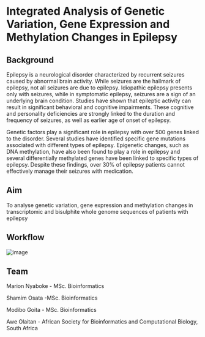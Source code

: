 # Integrated Analysis of Genetic Variation, Gene Expression and Methylation Changes in Epilepsy

## Background
Epilepsy is a neurological disorder characterized by recurrent seizures caused by abnormal brain activity. While seizures are the hallmark of epilepsy, not all seizures are due to epilepsy. Idiopathic epilepsy presents only with seizures, while in symptomatic epilepsy, seizures are a sign of an underlying brain condition. Studies have shown that epileptic activity can result in significant behavioral and cognitive impairments. These cognitive and personality deficiencies are strongly linked to the duration and frequency of seizures, as well as earlier age of onset of epilepsy.

Genetic factors play a significant role in epilepsy with over 500 genes linked to the disorder. Several studies have identified specific gene mutations associated with different types of epilepsy. Epigenetic changes, such as DNA methylation, have also been found to play a role in epilepsy and several differentially methylated genes have been linked to specific types of epilepsy. Despite these findings, over 30% of epilepsy patients cannot effectively manage their seizures with medication.

## Aim
To analyse genetic variation, gene expression and methylation changes in transcriptomic and bisulphite whole genome sequences of patients with epilepsy

## Workflow
![image](https://user-images.githubusercontent.com/45264074/216883632-a3518e6c-4cb5-48c3-abe4-f4519261b171.png)


## Team
Marion Nyaboke - MSc. Bioinformatics

Shamim Osata -MSc. Bioinformatics

Modibo Goita - MSc. Bioinformatics

Awe Olaitan - African Society for Bioinformatics and Computational Biology, South Africa
